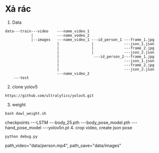 # Xả rác
1. Data
```
data---train---video    ---name_video_1
            |           ---name_vodeo_2
            |--images   ---name_video_1 ---id_person_1 ---frame_1.jpg
                        |               |              ---json_1.json
                        |               |              ---frame_2.jpg
                        |               |              ---json_2.json
                        |                ---id_person_2---frame_1.jpg
                        |                              ---json_1.json
                        |                              ---frame_2.jpg
                        |                              ---json_2.json
                        ---name_video_2
    ---test
```
2. clone yolov5
```
https://github.com/ultralytics/yolov5.git
```

3. weight
```
bash dowl_weight.sh
```
checkpoints ---LSTM
            ---body_25.pth
            ---body_pose_model.pth
            ---hand_pose_model
            ---yolov5n.pt
4. crop video, create json pose
```
python debug.py
```
path_video="data/person.mp4", 
path_save="data/images"


